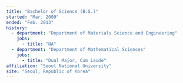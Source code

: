 ```yaml
---
title: "Bachelor of Science (B.S.)"
started: "Mar. 2009"
ended: "Feb. 2013"
history:
  - department: "Department of Materials Science and Engineering"
    jobs:
      - title: "NA"
  - department: "Department of Mathematical Sciences"
    jobs:
      - title: "Dual Major, Cum Laude"
affiliation: "Seoul National University"
site: "Seoul, Republic of Korea"
---
```

